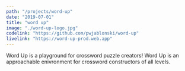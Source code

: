 ```yaml
---
path: "/projects/word-up"
date: "2019-07-01"
title: "word up"
image: "./word-up-logo.jpg"
codelink: "https://github.com/pwjablonski/word-up"
livelink: "https://word-up-prod.web.app"
---
```


Word Up is a playground for crossword puzzle creators! Word Up is an approachable enivronment for crossword constructors of all levels.